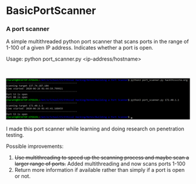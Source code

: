 # BasicPortScanner

### A port scanner

A simple multithreaded python port scanner that scans ports in the range of 1-100 of a given IP address. Indicates whether a port is open. 

Usage: python port_scanner.py <ip-address/hostname>

<br>

![Capture.png](https://github.com/charathmathew/BasicPortScanner/blob/master/Capture.PNG?raw=true "Usage Demo")


I made this port scanner while learning and doing research on penetration testing.

Possible improvements:
1. ~~Use multithreading to speed up the scanning process and maybe scan a larger range of ports.~~  Added multithreading and now scans ports 1-100
1. Return more information if available rather than simply if a port is open or not.
